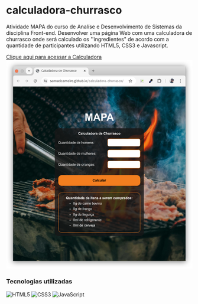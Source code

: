 # calculadora-churrasco
Atividade MAPA do curso de Analíse e Desenvolvimento de Sistemas da disciplina Front-end.
Desenvolver uma página Web com uma calculadora de churrasco onde será calculado os ''ingredientes" de acordo com a quantidade de participantes utilizando HTML5, CSS3 e Javascript.

[Clique aqui para acessar a Calculadora](https://samuelcarneiro.github.io/site-allan-ramalho-consultoria/)
![preview](./.github/page.png)

### Tecnologias utilizadas
![HTML5](https://img.shields.io/badge/HTML5-E34F26?style=for-the-badge&logo=html5&logoColor=white)
![CSS3](https://img.shields.io/badge/CSS3-1572B6?style=for-the-badge&logo=css3&logoColor=white)
![JavaScript](https://img.shields.io/badge/JavaScript-F7DF1E?style=for-the-badge&logo=javascript&logoColor=black)

